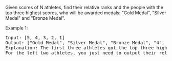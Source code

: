 Given scores of N athletes, find their relative ranks and the people with the top three highest scores, who will be awarded medals: "Gold Medal", "Silver Medal" and "Bronze Medal".

Example 1:
<pre>
Input: [5, 4, 3, 2, 1]
Output: ["Gold Medal", "Silver Medal", "Bronze Medal", "4", "5"]
Explanation: The first three athletes got the top three highest scores, so they got "Gold Medal", "Silver Medal" and "Bronze Medal". 
For the left two athletes, you just need to output their relative ranks according to their scores.
</pre>
